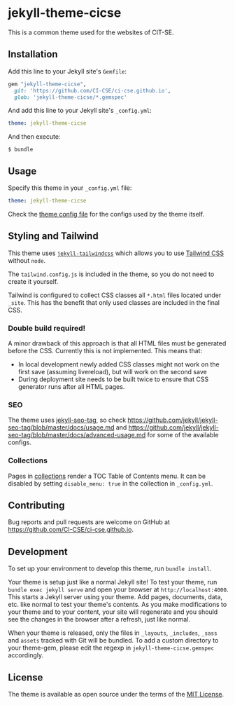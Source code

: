 # jekyll-theme-cicse

This is a common theme used for the websites of CIT-SE.

## Installation

Add this line to your Jekyll site's `Gemfile`:

```ruby
gem "jekyll-theme-cicse",
  git: 'https://github.com/CI-CSE/ci-cse.github.io',
  glob: 'jekyll-theme-cicse/*.gemspec'
```

And add this line to your Jekyll site's `_config.yml`:

```yaml
theme: jekyll-theme-cicse
```

And then execute:

    $ bundle

## Usage
Specify this theme in your `_config.yml` file:

``` yaml
theme: jekyll-theme-cicse
```

Check the [theme config file](./jekyll-theme-cicse/_config.yml) for the configs
used by the theme itself.

## Styling and Tailwind
This theme uses
[`jekyll-tailwindcss`](https://github.com/vormwald/jekyll-tailwindcss) which
allows you to use [Tailwind CSS](https://tailwindcss.com/) without `node`.

The `tailwind.config.js` is included in the theme,
so you do not need to create it yourself.

Tailwind is configured to collect CSS classes all `*.html` files
located under `_site`. This has the benefit that only used classes
are included in the final CSS.

### Double build required!
A minor drawback of this approach is that all HTML files must be generated
before the CSS. Currently this is not implemented. This means that:
* In local development newly added CSS classes might not work on the first save
  (assuming livereload), but will work on the second save
* During deployment site needs to be built twice to ensure that CSS generator
  runs after all HTML pages.

### SEO

The theme uses [jekyll-seo-tag](https://github.com/jekyll/jekyll-seo-tag),
so check <https://github.com/jekyll/jekyll-seo-tag/blob/master/docs/usage.md>
and <https://github.com/jekyll/jekyll-seo-tag/blob/master/docs/advanced-usage.md>
for some of the available configs.

### Collections
Pages in [collections](https://jekyllrb.com/docs/collections/) render a TOC Table of Contents menu. It can be disabled
by setting `disable_menu: true` in the collection in `_config.yml`.

## Contributing

Bug reports and pull requests are welcome on GitHub at
<https://github.com/CI-CSE/ci-cse.github.io>.

## Development

To set up your environment to develop this theme, run `bundle install`.

Your theme is setup just like a normal Jekyll site! To test your theme, run `bundle exec jekyll serve` and open your browser at `http://localhost:4000`. This starts a Jekyll server using your theme. Add pages, documents, data, etc. like normal to test your theme's contents. As you make modifications to your theme and to your content, your site will regenerate and you should see the changes in the browser after a refresh, just like normal.

When your theme is released, only the files in `_layouts`, `_includes`, `_sass` and `assets` tracked with Git will be bundled.
To add a custom directory to your theme-gem, please edit the regexp in `jekyll-theme-cicse.gemspec` accordingly.

## License

The theme is available as open source under the terms of the [MIT License](https://opensource.org/licenses/MIT).
